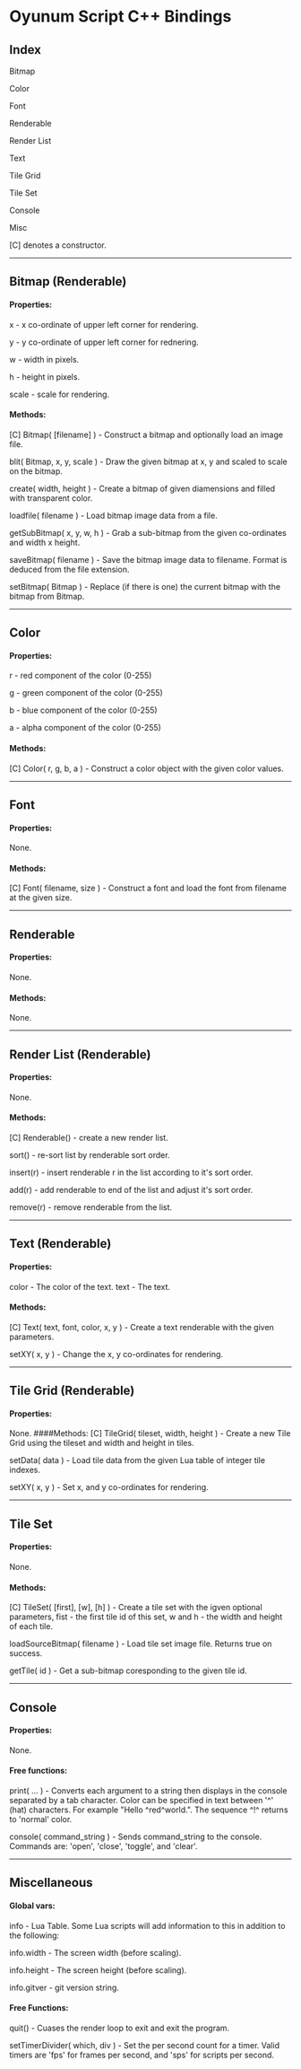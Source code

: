 Oyunum Script C++ Bindings
==========================

Index
-------
Bitmap

Color

Font

Renderable

Render List

Text

Tile Grid

Tile Set

Console

Misc

[C] denotes a constructor.
***
Bitmap (Renderable)
---------------------
#### Properties:
x	-	x co-ordinate of upper left corner for rendering.

y	-	y co-ordinate of upper left corner for rednering.

w	-	width in pixels.

h	-	height in pixels.

scale	-	scale for rendering.

#### Methods:
[C] Bitmap( [filename] )	-	Construct a bitmap and optionally load an image file.

blit( Bitmap, x, y, scale )	-	Draw the given bitmap at x, y and scaled to scale on the bitmap.

create( width, height )	-	Create a bitmap of given diamensions and filled with transparent color.

loadfile( filename )	-	Load bitmap image data from a file.

getSubBitmap( x, y, w, h )	-	Grab a sub-bitmap from the given co-ordinates and width x height.

saveBitmap( filename )	-	Save the bitmap image data to filename. Format is deduced from the file extension.

setBitmap( Bitmap )	-	Replace (if there is one) the current bitmap with the bitmap from Bitmap.

***
Color
-------
#### Properties:
r	-	red component of the color (0-255)

g	-	green component of the color (0-255)

b	-	blue component of the color (0-255)

a	-	alpha component of the color (0-255)

#### Methods:
[C] Color( r, g, b, a )	-	Construct a color object with the given color values.
***
Font
------
#### Properties:
None.
#### Methods:
[C] Font( filename, size )	-	Construct a font and load the font from filename at the given size.
***
Renderable
------------
#### Properties:
None.
#### Methods:
None.
***
Render List (Renderable)
--------------------------
#### Properties:
None.
#### Methods:
[C] Renderable()	-	create a new render list.

sort()	-	re-sort list by renderable sort order.

insert(r)	-	insert renderable r in the list according to it's sort order.

add(r)	-	add renderable to end of the list and adjust it's sort order.

remove(r)	-	remove renderable from the list.
***
Text (Renderable)
-------------------
#### Properties:
color	-	The color of the text.
text	-	The text.
#### Methods:
[C] Text( text, font, color, x, y )	-	Create a text renderable with the given parameters.

setXY( x, y )	-	Change the x, y co-ordinates for rendering.
***
Tile Grid (Renderable)
------------------------
#### Properties:
None.
####Methods:
[C] TileGrid( tileset, width, height )	-	Create a new Tile Grid using the tileset and width and height in tiles.

setData( data )	-	Load tile data from the given Lua table of integer tile indexes.

setXY( x, y )	-	Set x, and y co-ordinates for rendering.
***
Tile Set
----------
#### Properties:
None.
#### Methods:
[C] TileSet( [first], [w], [h] )	-	Create a tile set with the igven optional parameters, fist - the first tile id of this set, w and h - the width and height of each tile.

loadSourceBitmap( filename )	-	Load tile set image file. Returns true on success.

getTile( id )	-	Get a sub-bitmap coresponding to the given tile id.
***
Console
---------
#### Properties:
None.
#### Free functions:
print( ... )	-	Converts each argument to a string then displays in the console separated by a tab character. Color can be specified in text between '^' (hat) characters. For example "Hello ^red^world.". The sequence ^!^ returns to 'normal' color.

console( command_string )	-	Sends command_string to the console. Commands are: 'open', 'close', 'toggle', and 'clear'.
***
Miscellaneous
---------------
#### Global vars:
info	-	Lua Table. Some Lua scripts will add information to this in addition to the following:

info.width	-	The screen width (before scaling).

info.height	-	The screen height (before scaling).

info.gitver	-	git version string.
#### Free Functions:
quit()	-	Cuases the render loop to exit and exit the program.

setTimerDivider( which, div )	-	Set the per second count for a timer. Valid timers are 'fps' for frames per second, and 'sps' for scripts per second.
